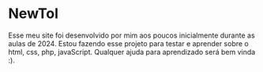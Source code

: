 # NewTol
Esse meu site foi desenvolvido por mim aos poucos inicialmente durante as aulas de 2024.
Estou fazendo esse projeto para testar e aprender sobre o html, css, php, javaScript.
Qualquer ajuda para aprendizado será bem vinda :).
